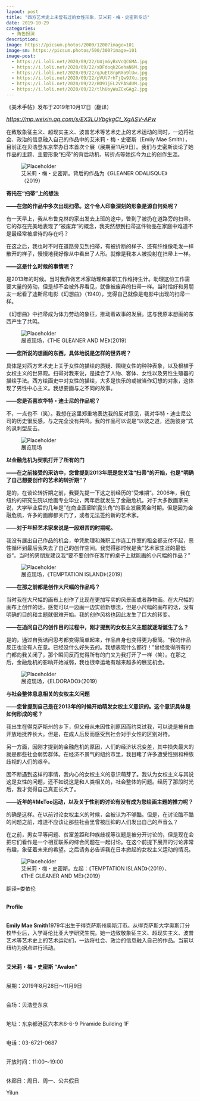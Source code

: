 ```yaml
---
layout: post
title: "​西方艺术史上未曾有过的女性形象，艾米莉・梅・史密斯专访"
date: 2019-10-29
categories:
  - 角色扮演
description:
image: https://picsum.photos/2000/1200?image=101
image-sm: https://picsum.photos/500/300?image=101
image-post:
  - https://i.loli.net/2020/09/22/U4jm6yBxVcQCGMA.jpg
  - https://i.loli.net/2020/09/22/xDFdoqk2GehaN6M.jpg
  - https://i.loli.net/2020/09/22/qJuEt8rpRXo9lUw.jpg
  - https://i.loli.net/2020/09/22/pVUl7rhTjQw9JXu.jpg
  - https://i.loli.net/2020/09/22/BO91jEL2VPASdUM.jpg
  - https://i.loli.net/2020/09/22/tlhUoyWuZCxGAg2.jpg
---
```

《美术手帖》发布于2019年10月17日（翻译）

<a href="https://mp.weixin.qq.com/s/EX3LUYbgkgCt_XgASV-APw"><i style="font-size:15px">https://mp.weixin.qq.com/s/EX3LUYbgkgCt_XgASV-APw</i></a>

在致敬象征主义、超现实主义、波普艺术等艺术史上的艺术运动的同时，一边将社会、政治的信息融入自己的作品中的艾米莉・梅・史密斯（Emily Mae Smith），目前正在贝浩登东京举办日本首次个展（展期至11月9日）。我们与史密斯谈论了她作品的<!--break-->主题、主要形象“扫帚”的背后动机、转折点等她迄今为止的创作生涯。

<figure>
  <img src="{{ page.image-post[0] }}" alt="Placeholder"/>
  <figcaption>艾米莉・梅・史密斯。背后的作品为《GLEANER ODALISQUE》（2019）</figcaption>
</figure>

<div><b>寄托在“扫帚”上的想法</b></div>

<b>——在您的作品中多次出现扫帚。这个令人印象深刻的形象是源自何处呢？</b>

有一天早上，我从布鲁克林的家出发去上班的途中，瞥到了被扔在道路旁的扫帚。它的存在完美地表现了“被废弃”的概念，我突然想到扫帚这件物品在家庭中难道不是最经常被虐待的存在吗？　　

在这之后，我也时不时在道路旁见到扫帚，有被折断的样子、还有纤维像毛发一样散开的样子，慢慢地我好像从中看出了人形。就像是我本人被投射在扫帚上一样。

<b>——这是什么时候的事情呢？</b>　

是2013年的时候。当时我靠做艺术家助理和兼职工作维持生计。助理这份工作需要大量的劳动，但是却不会被外界看见，就像被废弃的扫帚一样。当时恰好和男朋友一起看了迪斯尼电影《幻想曲》（1940），觉得自己就像是电影中出现的扫帚一样。　　

《幻想曲》中扫帚成为体力劳动的象征，推动着故事的发展。这与我原本想画的东西产生了共鸣。

<figure>
  <img src="{{ page.image-post[1] }}" alt="Placeholder"/>
  <figcaption>展览现场，《THE GLEANER AND ME》（2019）</figcaption>
</figure>

<b>——您所说的想画的东西，具体地说是怎样的世界呢？</b>

具体是对西方艺术史上关于女性的描绘的质疑、围绕女性的种种表象，以及根植于女权主义的世界观。扫帚对我来说，是揉合了人物、客体、女性以及男性生殖器的描绘手法。西方绘画史中对女性的描绘，大多是快乐的或被当作幻想的对象，这体现了男性中心主义。我想要画与之不同的故事。

<b>——您是否喜欢华特・迪士尼的作品呢？</b>

不，一点也不（笑）。我想在这里郑重地表达我的反对意见，我对华特・迪士尼公司的历史很反感，与之完全没有共鸣。我的作品可以说是“以彼之道，还施彼身”式的讽刺型反击。

<figure>
  <img src="{{ page.image-post[2] }}" alt="Placeholder"/>
  <figcaption>展览现场</figcaption>
</figure>

<div><b>以金融危机为契机打开了所有的门</b></div>

<b>——在之前接受的采访中，您曾提到2013年既是您关注“扫帚”的开始，也是“明确了自己想要创作的艺术的转折期”？</b>

是的，在谈论转折期之前，我要先提一下这之前经历的“受难期“。2006年，我在纽约的研究生院以绘画专业毕业，两年后就发生了金融危机。对于大多数画家来说，大学毕业后的几年是”在商业画廊崭露头角“的事业发展黄金时期。但是因为金融危机，许多的画廊都关门了，或者无法签约新的艺术家。

<b>——对于年轻艺术家来说是一段艰苦的时期呢。</b>

我没有展出自己作品的机会，单凭助理和兼职工作连工作室的租金都支付不起，恶性循环到最后我失去了自己的创作空间。我觉得那时候是我“艺术家生涯的最低谷“。当时的男朋友建议我“要不要创作在客厅的桌子上就能画的小尺幅的作品？”

<figure>
  <img src="{{ page.image-post[3] }}" alt="Placeholder"/>
  <figcaption>展览现场，《TEMPTATION ISLAND》（2019）</figcaption>
</figure>

<b>——在那之前都是创作大尺幅的作品吗？</b>

当时我在大尺幅的画布上创作了比现在更加写实的风景画或者静物画。在大尺幅的画布上创作的话，感觉可以一边画一边实验新想法，但是小尺幅的画布的话，没有明确的目的和主题就很难开始。我的创作风格也因此发生了巨大的转变。

<b>——在追问自己的创作目的过程中，刚才提到的女权主义主题就逐渐诞生了么？</b>

是的，通过自我诘问思考都变得简单起来，作品自身也变得更为极简。“我的作品反正也没有人在意。已经没什么好失去的。我想表现什么都行！”曾经觉得所有的门都向我关闭了，那个瞬间反而觉得所有的门又为我打开了一样（笑）。在那之后，金融危机的影响开始减弱，我也很幸运地有越来越多的展览机会。

<figure>
  <img src="{{ page.image-post[4] }}" alt="Placeholder"/>
  <figcaption>展览现场，《ELDORADO》（2019）</figcaption>
</figure>

<div><b>与社会整体息息相关的女权主义问题</b></div>

<b>——您曾提到自己是在2013年的时候开始萌发女权主义意识的。这个意识具体是如何形成的呢？</b>

我出生在得克萨斯州的乡下，但父母从未因性别原因而约束过我，可以说是被自由开放地抚养长大。但是，在成人后反而感受到社会对于女性的区别对待。　　

另一方面，因刚才提到的金融危机的原因，人们的经济状况变差，其中损失最大的就是那些社会弱势群体。在经济不景气的纽约市里，我目睹了许多遭受性别和种族歧视的人们的艰辛。　　

因不断遇到这样的事情，我内心的女权主义的意识萌芽了。我认为女权主义与其说这是女性的问题，还不如说这是和人类相关的，社会整体的问题。经历了那段时光后，我才觉得自己真正长大了。

<b>——近年的#MeToo运动，以及关于性别的讨论有没有成为您绘画主题的推力呢？</b>

的确是这样。在以前讨论女权主义的时候，会被认为不够酷。但是，在讨论酷不酷的问题之前，难道不应该让那些社会里曾被压抑的人们发出自己的声音么？　　

在之前，男女平等问题、贫富差距和种族歧视等议题是被分开讨论的，但是现在会把它们看作是一个相互联系的综合问题在一起讨论。在这个前提下展开的讨论非常有趣，象征着未来的希望。之后请务必告诉我在日本掀起的女权主义运动的情况。

<figure>
  <img src="{{ page.image-post[5] }}" alt="Placeholder"/>
  <figcaption>艾米莉・梅・史密斯。左起：《TEMPTATION ISLAND》（2019）、《THE GLEANER AND ME》（2019）</figcaption>
</figure>

<div>
翻译=娄依伦<br><br>

<b>Profile</b><br><br>

<b>Emily Mae Smith</b>1979年出生于得克萨斯州奥斯汀市。从得克萨斯大学奥斯汀分校毕业后，入学哥伦比亚大学研究生院。她一边致敬象征主义、超现实主义、波普艺术等艺术史上的艺术运动们，一边将社会、政治的信息融入自己的作品。当前以纽约为据点进行活动。<br><br>

<b>艾米莉・梅・史密斯 “Avalon”</b><br><br>

展期：2019年8月28日～11月9日<br><br>

会场：贝浩登东京<br><br>

地址：东京都港区六本木6-6-9 Piramide Building 1F<br><br>

电话：03-6721-0687<br><br>

开放时间：11:00～19:00<br><br>

休廊日：周日、周一、公共假日
</div>
 
Yilun